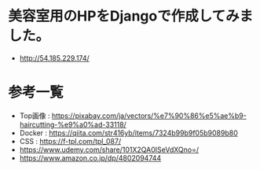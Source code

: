 # 美容室用のHPをDjangoで作成してみました。
- http://54.185.229.174/

# 参考一覧
- Top画像 : https://pixabay.com/ja/vectors/%e7%90%86%e5%ae%b9-haircutting-%e9%a0%ad-33118/
- Docker : https://qiita.com/str416yb/items/7324b99b9f05b9089b80
- CSS : https://f-tpl.com/tpl_087/
- https://www.udemy.com/share/101X2QA0ISeVdXQno=/
- https://www.amazon.co.jp/dp/4802094744